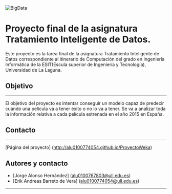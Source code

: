 ![BigData](http://www.silicon.es/wp-content/uploads/2015/09/big-data.jpg)

# Proyecto final de la asignatura Tratamiento Inteligente de Datos.

Este proyecto es la tarea final de la asignatura Tratamiento Inteligente de Datos correspondiente al itinerario de Computación del grado en Ingeniería Informática de la ESIT(Escula superior de Ingeniería y Tecnología), Universidad de La Laguna.

## Objetivo
---
El objetivo del proyecto es intentar conseguir un modelo capaz de predecir cuándo
una película va a tener éxito o no lo va a tener. Se va a analizar toda la información
relativa a cada película estrenada en el año 2015 en España.

## Contacto
---

[Página del proyecto] (http://alu0100774054.github.io/ProyectoWeka)

## Autores y contacto

+ [Jorge Alonso Hernández] (alu0100767803@ull.edu.es)
+ [Erik Andreas Barreto de Vera] (alu0100774054@ull.edu.es)

---
